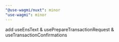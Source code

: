 ```yaml
---
"@use-wagmi/nuxt": minor
"use-wagmi": minor
---
```


add useEnsText & usePrepareTransactionRequest & useTransactionConfirmations

